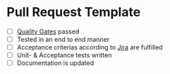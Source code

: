 # Pull Request Template
- [ ] [Quality Gates](https://sonarcloud.io/organizations/poke-one-web/projects) passed
- [ ] Tested in an end to end manner
- [ ] Acceptance criterias according to [Jira](https://pokeoneweb.atlassian.net/jira/software/projects/POK/boards/1/backlog) are fulfilled
- [ ] Unit- & Acceptance tests written
- [ ] Documentation is updated
